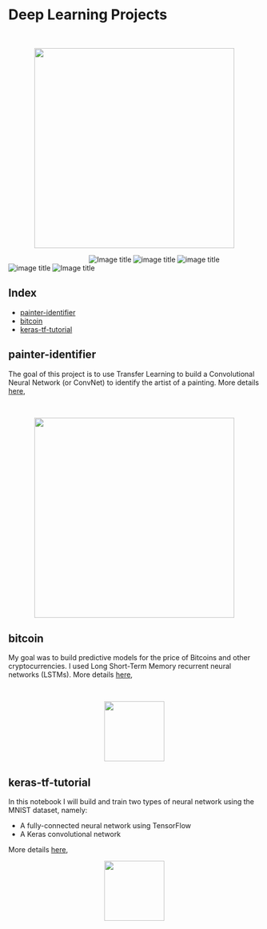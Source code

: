 # Deep Learning Projects


<br/>
<p align="center">
  <img src="https://github.com/marcotav/deep-learning/blob/master/keras-tf-tutorial/images/Deep%20learning%20neural%20network.jpg" width="400">
</p>

&nbsp;&nbsp;&nbsp;&nbsp;&nbsp;&nbsp;&nbsp;&nbsp;&nbsp;&nbsp;&nbsp;&nbsp;&nbsp;&nbsp;&nbsp;&nbsp;&nbsp;&nbsp;&nbsp;&nbsp;&nbsp;&nbsp;&nbsp;&nbsp;&nbsp;&nbsp;&nbsp;&nbsp;&nbsp;&nbsp;&nbsp;&nbsp;&nbsp;&nbsp;&nbsp;&nbsp;&nbsp;&nbsp;&nbsp;&nbsp;
![Image title](https://img.shields.io/badge/painter--id-v1.0-lightgrey.svg) ![image title](https://img.shields.io/badge/work-in%20progress-blue.svg) ![image title](https://img.shields.io/badge/python-v3.6-green.svg) ![image title](https://img.shields.io/badge/keras-v2.1.5-red.svg) ![Image title](https://img.shields.io/badge/TensorFlow-v1.7.0-orange.svg)

## Index

* [painter-identifier](#painter-identifier)
* [bitcoin](#bitcoin)
* [keras-tf-tutorial](#keras-tf-tutorial)

## painter-identifier

The goal of this project is to use Transfer Learning to build a Convolutional Neural Network (or ConvNet) to identify the artist of a painting. More details [here](https://github.com/marcotav/deep-learning/blob/master/painters-identification/README.md),

<br/>
<p align="center">
  <img src="https://github.com/marcotav/deep-learning/blob/master/painters-identification/images/paintings_readme.jpg"
       width="400">
</p>

## bitcoin

My goal was to build predictive models for the price of Bitcoins and other cryptocurrencies. I used Long Short-Term Memory recurrent neural networks (LSTMs). More details [here](https://github.com/marcotav/deep-learning/blob/master/bitcoin/README.md),

<br/>
<p align="center">
  <img src="https://github.com/marcotav/deep-learning-applied-to-bitcoins/blob/master/btc-orange1.jpg" width="120">
</p>




## keras-tf-tutorial

In this notebook I will build and train two types of neural network using the MNIST dataset, namely:
- A fully-connected neural network using TensorFlow
- A Keras convolutional network

More details [here](https://github.com/marcotav/deep-learning/blob/master/keras-tf-tutorial/README.md),
<br/>
<p align="center">
  <img src="https://github.com/marcotav/neural-nets-tutorial/blob/master/MNIST_3.png" width="120">
</p>

